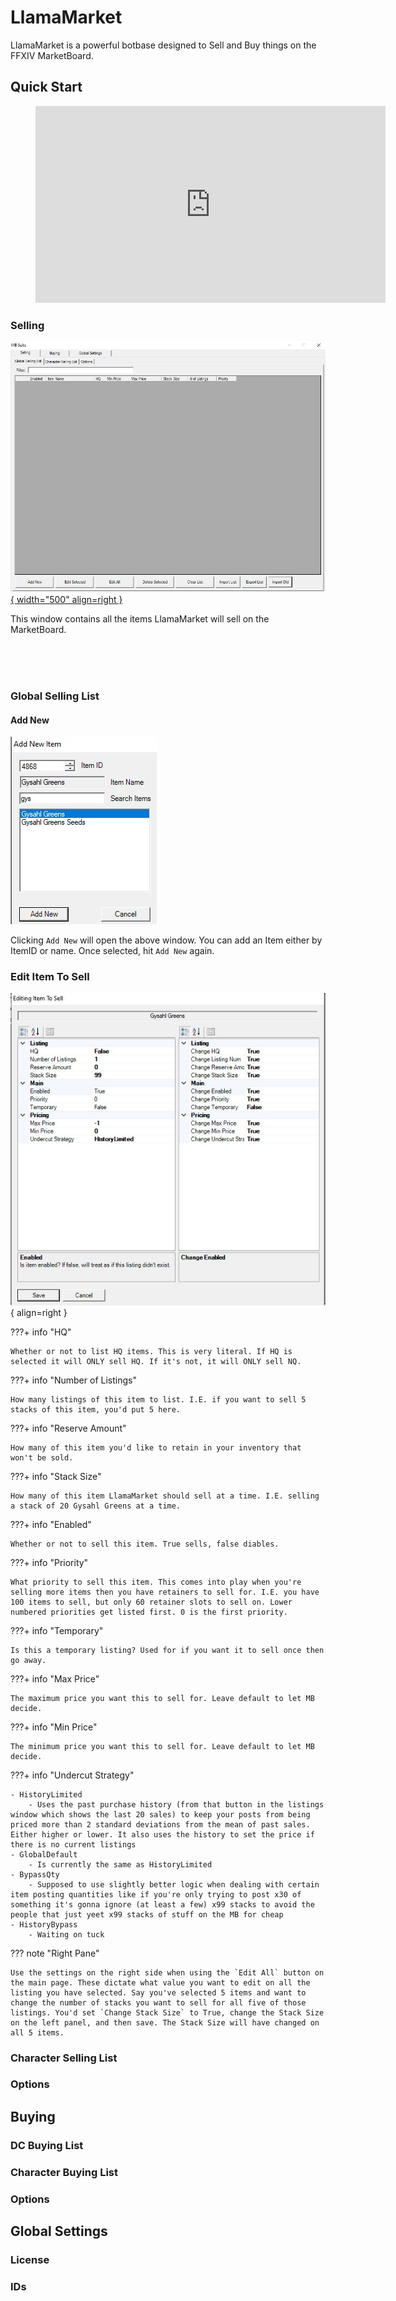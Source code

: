# LlamaMarket

LlamaMarket is a powerful botbase designed to Sell and Buy things on the FFXIV MarketBoard.

## Quick Start 
<figure markdown>
  <iframe src="https://www.youtube.com/embed/iMwd7_BbilM"
   width="560" height="315" frameborder="0" allowfullscreen></iframe>
</figure>

### Selling

[![alt text](img/mbsell.jpg){ width="500" align=right }](img/mbsell.jpg)

This window contains all the items LlamaMarket will sell on the MarketBoard. 



<br><br><br>







### Global Selling List

#### Add New
![](img/addnewitem.jpg "Add New Item")

Clicking `Add New` will open the above window. You can add an Item either by ItemID or name. Once selected, hit `Add New` again.

### Edit Item To Sell ###
[![](img/edititem.jpg)](img/edititem.jpg){ align=right }


???+ info "HQ"

    Whether or not to list HQ items. This is very literal. If HQ is selected it will ONLY sell HQ. If it's not, it will ONLY sell NQ.

???+ info "Number of Listings"

    How many listings of this item to list. I.E. if you want to sell 5 stacks of this item, you'd put 5 here. 
 
???+ info "Reserve Amount"

    How many of this item you'd like to retain in your inventory that won't be sold. 

???+ info "Stack Size" 

    How many of this item LlamaMarket should sell at a time. I.E. selling a stack of 20 Gysahl Greens at a time.    

???+ info "Enabled" 

    Whether or not to sell this item. True sells, false diables. 

???+ info "Priority" 

    What priority to sell this item. This comes into play when you're selling more items then you have retainers to sell for. I.E. you have 100 items to sell, but only 60 retainer slots to sell on. Lower numbered priorities get listed first. 0 is the first priority.    

???+ info "Temporary" 

    Is this a temporary listing? Used for if you want it to sell once then go away.   

???+ info "Max Price" 

    The maximum price you want this to sell for. Leave default to let MB decide.  

???+ info "Min Price" 

    The minimum price you want this to sell for. Leave default to let MB decide. 

???+ info "Undercut Strategy" 

    - HistoryLimited
        - Uses the past purchase history (from that button in the listings window which shows the last 20 sales) to keep your posts from being priced more than 2 standard deviations from the mean of past sales. Either higher or lower. It also uses the history to set the price if there is no current listings
    - GlobalDefault
        - Is currently the same as HistoryLimited
    - BypassQty
        - Supposed to use slightly better logic when dealing with certain item posting quantities like if you're only trying to post x30 of something it's gonna ignore (at least a few) x99 stacks to avoid the people that just yeet x99 stacks of stuff on the MB for cheap
    - HistoryBypass
        - Waiting on tuck                


??? note "Right Pane" 

    Use the settings on the right side when using the `Edit All` button on the main page. These dictate what value you want to edit on all the listing you have selected. Say you've selected 5 items and want to change the number of stacks you want to sell for all five of those listings. You'd set `Change Stack Size` to True, change the Stack Size on the left panel, and then save. The Stack Size will have changed on all 5 items.


### Character Selling List ###

### Options ###

## Buying ##

### DC Buying List ###

### Character Buying List ###

### Options ###

## Global Settings ##

### License ###

### IDs ###